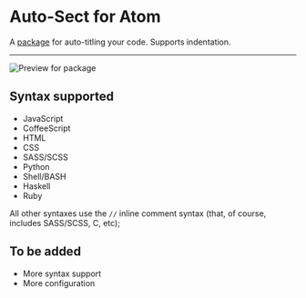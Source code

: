 # Auto-Sect for Atom

A [package](https://atom.io/packages/auto-sect) for auto-titling your code. Supports indentation.

<hr/>

![Preview for package](https://s18.postimg.org/myzysocgp/gifffff.gif)

## Syntax supported

- JavaScript
- CoffeeScript
- HTML
- CSS
- SASS/SCSS
- Python
- Shell/BASH
- Haskell
- Ruby

All other syntaxes use the `//` inline comment syntax (that, of course, includes SASS/SCSS, C, etc);

## To be added

- More syntax support
- More configuration
